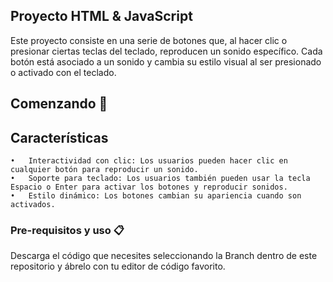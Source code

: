 ## Proyecto HTML & JavaScript

Este proyecto consiste en una serie de botones que, al hacer clic o presionar ciertas teclas del teclado, reproducen un sonido específico. Cada botón está asociado a un sonido y cambia su estilo visual al ser presionado o activado con el teclado.
 
## Comenzando 🚀

## Características

	•	Interactividad con clic: Los usuarios pueden hacer clic en cualquier botón para reproducir un sonido.
	•	Soporte para teclado: Los usuarios también pueden usar la tecla Espacio o Enter para activar los botones y reproducir sonidos.
	•	Estilo dinámico: Los botones cambian su apariencia cuando son activados.



### Pre-requisitos y uso 📋

Descarga el código que necesites seleccionando la Branch dentro de este repositorio y ábrelo con tu editor de código favorito. 





